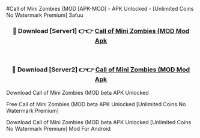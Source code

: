 #Call of Mini Zombies (MOD [APK-MOD] - APK Unlocked - [Unlimited Coins No Watermark Premium] 3afuu



<div align="center">

<h3>🔴 Download [Server1] 👉👉 <a href="https://momento.my/?title=Call_of_Mini_Zombies_(MOD">Call of Mini Zombies (MOD Mod Apk</a></h3><br>

<h3>🔴 Download [Server2] 👉👉 <a href="https://momento.my/?title=Call_of_Mini_Zombies_(MOD">Call of Mini Zombies (MOD Mod Apk</a></h3>
</div>



Download Call of Mini Zombies (MOD beta APK Unlocked

Free Call of Mini Zombies (MOD beta APK Unlocked [Unlimited Coins No Watermark Premium]

Download Call of Mini Zombies (MOD beta APK Unlocked [Unlimited Coins No Watermark Premium] Mod For Android
